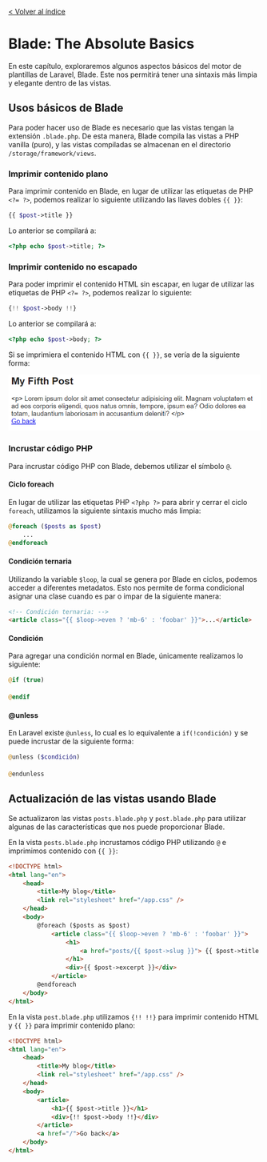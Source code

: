 [< Volver al índice](/docs/readme.md)

# Blade: The Absolute Basics

En este capítulo, exploraremos algunos aspectos básicos del motor de plantillas de Laravel, Blade. Este nos permitirá tener una sintaxis más limpia y elegante dentro de las vistas.

## Usos básicos de Blade

Para poder hacer uso de Blade es necesario que las vistas tengan la extensión `.blade.php`. De esta manera, Blade compila las vistas a PHP vanilla (puro), y las vistas compiladas se almacenan en el directorio `/storage/framework/views`.

### Imprimir contenido plano

Para imprimir contenido en Blade, en lugar de utilizar las etiquetas de PHP `<?= ?>`, podemos realizar lo siguiente utilizando las llaves dobles `{{ }}`:

```php
{{ $post->title }}
```

Lo anterior se compilará a:

```php
<?php echo $post->title; ?>
```

### Imprimir contenido no escapado

Para poder imprimir el contenido HTML sin escapar, en lugar de utilizar las etiquetas de PHP `<?= ?>`, podemos realizar lo siguiente:

```php
{!! $post->body !!}
```

Lo anterior se compilará a:

```php
<?php echo $post->body; ?>
```

Si se imprimiera el contenido HTML con `{{ }}`, se vería de la siguiente forma:

![Contenido HTML escapado](images/contenido-html-escapado-v10.png)

### Incrustar código PHP

Para incrustar código PHP con Blade, debemos utilizar el símbolo `@`.

#### Ciclo foreach

En lugar de utilizar las etiquetas PHP `<?php ?>` para abrir y cerrar el ciclo `foreach`, utilizamos la siguiente sintaxis mucho más limpia:

```php
@foreach ($posts as $post)
    ...
@endforeach
```

#### Condición ternaria

Utilizando la variable `$loop`, la cual se genera por Blade en ciclos, podemos acceder a diferentes metadatos. Esto nos permite de forma condicional asignar una clase cuando es par o impar de la siguiente manera:

```html
<!-- Condición ternaria: -->
<article class="{{ $loop->even ? 'mb-6' : 'foobar' }}">...</article>
```

#### Condición

Para agregar una condición normal en Blade, únicamente realizamos lo siguiente:

```php
@if (true)

@endif
```

#### @unless

En Laravel existe `@unless`, lo cual es lo equivalente a `if(!condición)` y se puede incrustar de la siguiente forma:

```php
@unless ($condición)

@endunless
```

## Actualización de las vistas usando Blade

Se actualizaron las vistas `posts.blade.php` y `post.blade.php` para utilizar algunas de las características que nos puede proporcionar Blade.

En la vista `posts.blade.php` incrustamos código PHP utilizando `@` e imprimimos contenido con `{{ }}`:

```html
<!DOCTYPE html>
<html lang="en">
    <head>
        <title>My blog</title>
        <link rel="stylesheet" href="/app.css" />
    </head>
    <body>
        @foreach ($posts as $post)
            <article class="{{ $loop->even ? 'mb-6' : 'foobar' }}">
                <h1>
                    <a href="posts/{{ $post->slug }}"> {{ $post->title }} </a>
                </h1>
                <div>{{ $post->excerpt }}</div>
            </article>
        @endforeach
    </body>
</html>
```

En la vista `post.blade.php` utilizamos `{!! !!}` para imprimir contenido HTML y `{{ }}` para imprimir contenido plano:

```html
<!DOCTYPE html>
<html lang="en">
    <head>
        <title>My blog</title>
        <link rel="stylesheet" href="/app.css" />
    </head>
    <body>
        <article>
            <h1>{{ $post->title }}</h1>
            <div>{!! $post->body !!}</div>
        </article>
        <a href="/">Go back</a>
    </body>
</html>
```
